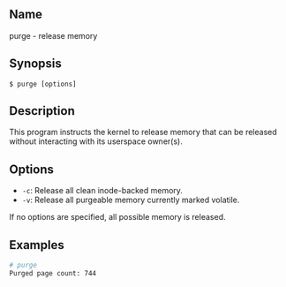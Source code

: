 ## Name

purge - release memory

## Synopsis

```**sh
$ purge [options]
```

## Description

This program instructs the kernel to release memory that can
be released without interacting with its userspace owner(s).

## Options

-   `-c`: Release all clean inode-backed memory.
-   `-v`: Release all purgeable memory currently marked volatile.

If no options are specified, all possible memory is released.

## Examples

```sh
# purge
Purged page count: 744
```
